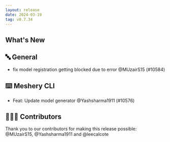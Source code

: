 ```yaml
---
layout: release
date: 2024-03-19
tag: v0.7.34
---
```


## What's New
## 🔤 General
- fix model registration getting blocked due to error @MUzairS15 (#10584)

## ⌨️ Meshery CLI

- Feat: Update model generator @Yashsharma1911 (#10576)

## 👨🏽‍💻 Contributors

Thank you to our contributors for making this release possible:
@MUzairS15, @Yashsharma1911 and @leecalcote
